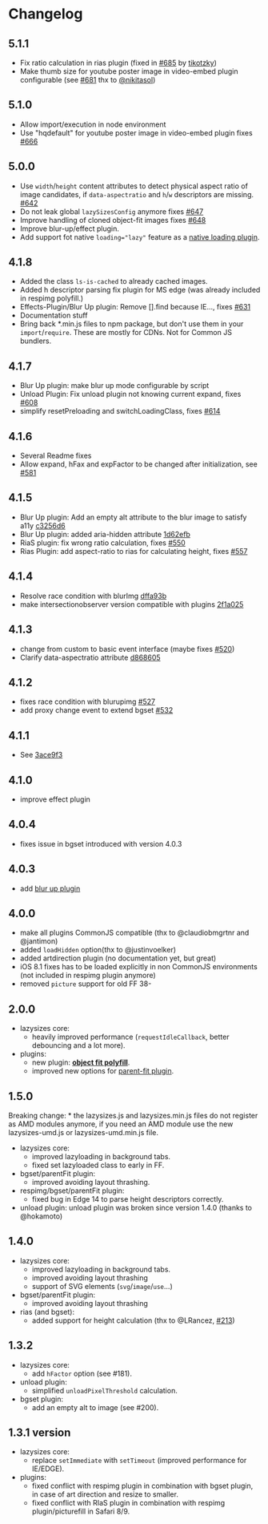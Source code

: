 # Changelog

## 5.1.1

* Fix ratio calculation in rias plugin (fixed in [#685](https://github.com/aFarkas/lazysizes/pull/685) by [tikotzky](https://github.com/tikotzky))
* Make  thumb size for youtube poster image in video-embed plugin configurable (see [#681](https://github.com/aFarkas/lazysizes/pull/681) thx to [@nikitasol](https://github.com/nikitasol))

## 5.1.0

* Allow import/execution in node environment
* Use "hqdefault" for youtube poster image in video-embed plugin fixes [#666](https://github.com/aFarkas/lazysizes/issues/666)

## 5.0.0

* Use `width`/`height` content attributes to detect physical aspect ratio of image candidates, if `data-aspectratio` and `h`/`w` descriptors are missing. [#642](https://github.com/aFarkas/lazysizes/issues/642)
* Do not leak global `lazySizesConfig` anymore fixes [#647](https://github.com/aFarkas/lazysizes/issues/647)
* Improve handling of cloned object-fit images fixes [#648](https://github.com/aFarkas/lazysizes/issues/648)
* Improve blur-up/effect plugin.
* Add support fot native `loading="lazy"` feature as a [native loading plugin](https://github.com/aFarkas/lazysizes/tree/gh-pages/plugins/native-loading).

## 4.1.8

* Added the class `ls-is-cached` to already cached images.
* Added h descriptor parsing fix plugin for MS edge (was already included in respimg polyfill.)
* Effects-Plugin/Blur Up plugin: Remove [].find because IE..., fixes [#631](https://github.com/aFarkas/lazysizes/issues/631)
* Documentation stuff
* Bring back *.min.js files to npm package, but don't use them in your `import`/`require`. These are mostly for CDNs. Not for Common JS bundlers. 

## 4.1.7

* Blur Up plugin: make blur up mode configurable by script
* Unload Plugin: Fix unload plugin not knowing current expand, fixes [#608](https://github.com/aFarkas/lazysizes/issues/608)
* simplify resetPreloading and switchLoadingClass, fixes [#614](https://github.com/aFarkas/lazysizes/issues/614)

## 4.1.6

* Several Readme fixes
* Allow expand, hFax and expFactor to be changed after initialization, see [#581](https://github.com/aFarkas/lazysizes/issues/581)

## 4.1.5

* Blur Up plugin: Add an empty alt attribute to the blur image to satisfy a11y [c3256d6](https://github.com/aFarkas/lazysizes/commit/c3256d61c002a984ab3e644e922b0fdc052519d8)
* Blur Up plugin: added aria-hidden attribute [1d62efb](https://github.com/aFarkas/lazysizes/commit/1d62efb352f579d4505bd3d76d8166db2db9481f)
* RiaS plugin: fix wrong ratio calculation, fixes [#550](https://github.com/aFarkas/lazysizes/issues/550)
* Rias Plugin: add aspect-ratio to rias for calculating height, fixes [#557](https://github.com/aFarkas/lazysizes/issues/557)

## 4.1.4

* Resolve race condition with blurImg [dffa93b](https://github.com/aFarkas/lazysizes/commit/dffa93b804302363aceb7dc814b01629014ed03b)
* make intersectionobserver version compatible with plugins [2f1a025](https://github.com/aFarkas/lazysizes/commit/2f1a02531eb96e828d42fb7877e776b810d7f346)

## 4.1.3

* change from custom to basic event interface (maybe fixes [#520](https://github.com/aFarkas/lazysizes/issues/527))
* Clarify data-aspectratio attribute [d868605](https://github.com/aFarkas/lazysizes/commit/d8686050adeb68aae14e522bed12d68ab00b7595)

## 4.1.2

* fixes race condition with blurupimg [#527](https://github.com/aFarkas/lazysizes/issues/527)
* add proxy change event to extend bgset [#532](https://github.com/aFarkas/lazysizes/issues/532)


## 4.1.1

* See [3ace9f3](https://github.com/aFarkas/lazysizes/commit/3ace9f359617409fe2824311032439fcf76a7c99)

## 4.1.0

* improve effect plugin

## 4.0.4

* fixes issue in bgset introduced with version 4.0.3

## 4.0.3

* add [blur up plugin](https://jsfiddle.net/trixta/v0oq0412/embedded/result/)

## 4.0.0

* make all plugins CommonJS compatible (thx to @claudiobmgrtnr and @jantimon)
* added `loadHidden` option(thx to @justinvoelker)
* added artdirection plugin (no documentation yet, but great)
* iOS 8.1 fixes has to be loaded explicitly in non CommonJS environments (not included in respimg plugin anymore)
* removed `picture` support for old FF 38-

## 2.0.0

* lazysizes core:
	* heavily improved performance (`requestIdleCallback`, better debouncing and a lot more).
* plugins:
	* new plugin: [**object fit polyfill**](plugins/object-fit).
	* improved new options for [parent-fit plugin](plugins/parent-fit).

## 1.5.0
Breaking change:
	* the lazysizes.js and lazysizes.min.js files do not register as AMD modules anymore, if you need an AMD module use the new lazysizes-umd.js or lazysizes-umd.min.js file.
* lazysizes core:
	* improved lazyloading in background tabs.
	* fixed set lazyloaded class to early in FF.
* bgset/parentFit plugin:
	* improved avoiding layout thrashing.
* respimg/bgset/parentFit plugin:
	* fixed bug in Edge 14 to parse height descriptors correctly.
* unload plugin:
	unload plugin was broken since version 1.4.0 (thanks to @hokamoto)

## 1.4.0
* lazysizes core:
	* improved lazyloading in background tabs.
	* improved avoiding layout thrashing
	* support of SVG elements (`svg`/`image`/`use`...)
* bgset/parentFit plugin:
	* improved avoiding layout thrashing
* rias (and bgset):
	* added support for height calculation (thx to @LRancez, [#213](https://github.com/aFarkas/lazysizes/pull/213))

## 1.3.2

* lazysizes core:
	* add `hFactor` option (see #181).
* unload plugin:
	* simplified `unloadPixelThreshold` calculation.
* bgset plugin:
	* add an empty alt to image (see #200).

## 1.3.1 version

* lazysizes core:
	* replace `setImmediate` with `setTimeout` (improved performance for IE/EDGE).
* plugins:
	* fixed conflict with respimg plugin in combination with bgset plugin, in case of art direction and resize to smaller.
	* fixed conflict with RIaS plugin in combination with respimg plugin/picturefill in Safari 8/9.
